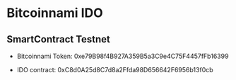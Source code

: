 # Bitcoinnami IDO

## SmartContract Testnet

- Bitcoinnami Token: 0xe79B98f4B927A359B5a3C9e4C75F4457fFb16399

- IDO contract: 0xC8d0A25d8C7d8a2Ffda98D656642F6956b13f0cb